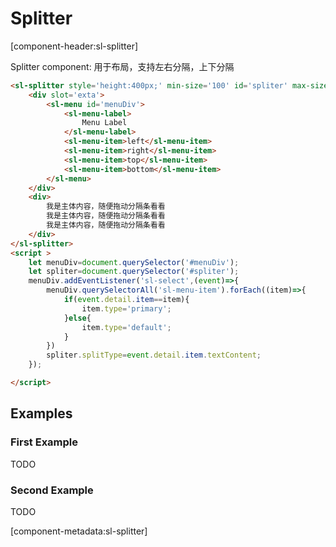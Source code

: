# Splitter

[component-header:sl-splitter]

 Splitter   component: 用于布局，支持左右分隔，上下分隔

```html preview
<sl-splitter style='height:400px;' min-size='100' id='spliter' max-size='300'>
    <div slot='exta'>
        <sl-menu id='menuDiv'>
            <sl-menu-label>
                Menu Label
            </sl-menu-label>
            <sl-menu-item>left</sl-menu-item>
            <sl-menu-item>right</sl-menu-item>
            <sl-menu-item>top</sl-menu-item>
            <sl-menu-item>bottom</sl-menu-item>
        </sl-menu>    
    </div>
    <div>
        我是主体内容，随便拖动分隔条看看
        我是主体内容，随便拖动分隔条看看
        我是主体内容，随便拖动分隔条看看
    </div>
</sl-splitter>
<script >
    let menuDiv=document.querySelector('#menuDiv');
    let spliter=document.querySelector('#spliter');
    menuDiv.addEventListener('sl-select',(event)=>{
        menuDiv.querySelectorAll('sl-menu-item').forEach((item)=>{
            if(event.detail.item==item){
                item.type='primary';
            }else{
                item.type='default';
            }
        })
        spliter.splitType=event.detail.item.textContent;
    });

</script>
```

## Examples

### First Example

TODO

### Second Example

TODO

[component-metadata:sl-splitter]

